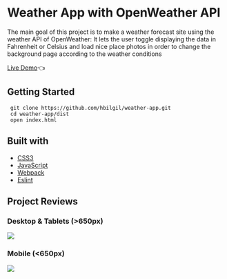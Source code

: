 # Weather App with OpenWeather API

The main goal of this project is to make a weather forecast site using the weather API of OpenWeather: It lets the user toggle displaying the data in Fahrenheit or Celsius and load nice place photos in order to change the background page according to the weather conditions

[Live Demo](https://hbilgil.github.io/weather-app/):point_left:

## Getting Started

```
 git clone https://github.com/hbilgil/weather-app.git
 cd weather-app/dist
 open index.html
 ```

 ## Built with
 - [CSS3](https://www.w3schools.com/css/)
 - [JavaScript](https://www.w3schools.com/js/)
 - [Webpack](https://webpack.js.org/)
 - [Eslint](https://eslint.org/)

## Project Reviews

### Desktop & Tablets (>650px)

![](src/images/Desktop%26Tablets.gif)

### Mobile (<650px)

![](src/images/Mobile.gif)
